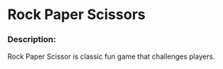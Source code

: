 <h1>Rock Paper Scissors</h1>

<h3>Description:</h3>

<p>Rock Paper Scissor is classic fun game that challenges players.</p>




